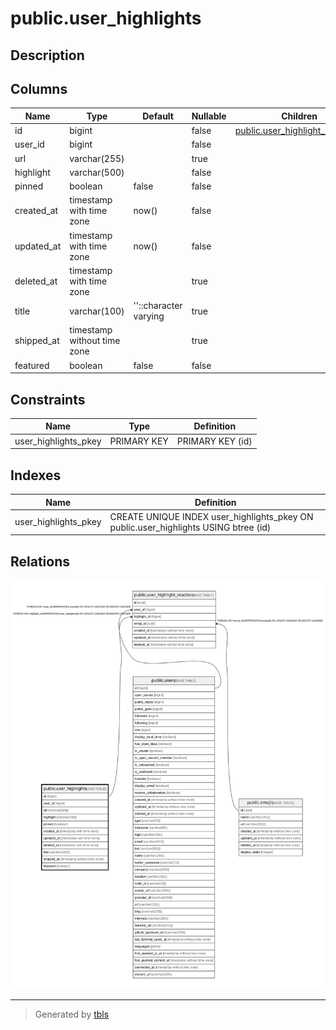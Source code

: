 # public.user_highlights

## Description

## Columns

| Name       | Type                        | Default               | Nullable | Children                                                              | Parents | Comment |
| ---------- | --------------------------- | --------------------- | -------- | --------------------------------------------------------------------- | ------- | ------- |
| id         | bigint                      |                       | false    | [public.user_highlight_reactions](public.user_highlight_reactions.md) |         |         |
| user_id    | bigint                      |                       | false    |                                                                       |         |         |
| url        | varchar(255)                |                       | true     |                                                                       |         |         |
| highlight  | varchar(500)                |                       | false    |                                                                       |         |         |
| pinned     | boolean                     | false                 | false    |                                                                       |         |         |
| created_at | timestamp with time zone    | now()                 | false    |                                                                       |         |         |
| updated_at | timestamp with time zone    | now()                 | false    |                                                                       |         |         |
| deleted_at | timestamp with time zone    |                       | true     |                                                                       |         |         |
| title      | varchar(100)                | ''::character varying | true     |                                                                       |         |         |
| shipped_at | timestamp without time zone |                       | true     |                                                                       |         |         |
| featured   | boolean                     | false                 | false    |                                                                       |         |         |

## Constraints

| Name                 | Type        | Definition       |
| -------------------- | ----------- | ---------------- |
| user_highlights_pkey | PRIMARY KEY | PRIMARY KEY (id) |

## Indexes

| Name                 | Definition                                                                          |
| -------------------- | ----------------------------------------------------------------------------------- |
| user_highlights_pkey | CREATE UNIQUE INDEX user_highlights_pkey ON public.user_highlights USING btree (id) |

## Relations

![er](public.user_highlights.svg)

---

> Generated by [tbls](https://github.com/k1LoW/tbls)
